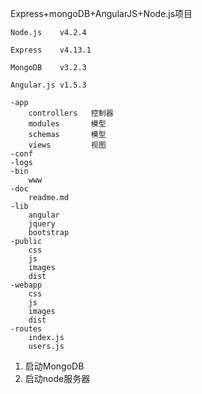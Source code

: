 Express+mongoDB+AngularJS+Node.js项目

`Node.js    v4.2.4`

`Express    v4.13.1`

`MongoDB    v3.2.3`

`Angular.js v1.5.3`


```
-app
    controllers   控制器
    modules       模型
    schemas       模型
    views         视图
-conf
-logs
-bin
    www   
-doc
    readme.md
-lib
    angular
    jquery
    bootstrap
-public
    css
    js
    images
    dist
-webapp
    css
    js
    images
    dist
-routes
    index.js
    users.js
```


1. 启动MongoDB
2. 启动node服务器